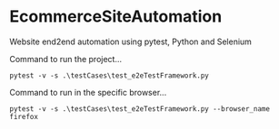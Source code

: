 # EcommerceSiteAutomation
Website end2end automation using pytest, Python and Selenium

Command to run the project...
    
    pytest -v -s .\testCases\test_e2eTestFramework.py

Command to run in the specific browser...
    
    pytest -v -s .\testCases\test_e2eTestFramework.py --browser_name firefox